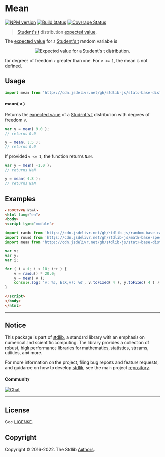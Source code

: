 <!--

@license Apache-2.0

Copyright (c) 2018 The Stdlib Authors.

Licensed under the Apache License, Version 2.0 (the "License");
you may not use this file except in compliance with the License.
You may obtain a copy of the License at

   http://www.apache.org/licenses/LICENSE-2.0

Unless required by applicable law or agreed to in writing, software
distributed under the License is distributed on an "AS IS" BASIS,
WITHOUT WARRANTIES OR CONDITIONS OF ANY KIND, either express or implied.
See the License for the specific language governing permissions and
limitations under the License.

-->

# Mean

[![NPM version][npm-image]][npm-url] [![Build Status][test-image]][test-url] [![Coverage Status][coverage-image]][coverage-url] <!-- [![dependencies][dependencies-image]][dependencies-url] -->

> [Student's t][t-distribution] distribution [expected value][expected-value].

<!-- Section to include introductory text. Make sure to keep an empty line after the intro `section` element and another before the `/section` close. -->

<section class="intro">

The [expected value][expected-value] for a [Student's t][t-distribution] random variable is

<!-- <equation class="equation" label="eq:t_expectation" align="center" raw="\mathbb{E}\left[ X \right] = 0" alt="Expected value for a Student's t distribution."> -->

<div class="equation" align="center" data-raw-text="\mathbb{E}\left[ X \right] = 0" data-equation="eq:t_expectation">
    <img src="https://cdn.jsdelivr.net/gh/stdlib-js/stdlib@51534079fef45e990850102147e8945fb023d1d0/lib/node_modules/@stdlib/stats/base/dists/t/mean/docs/img/equation_t_expectation.svg" alt="Expected value for a Student's t distribution.">
    <br>
</div>

<!-- </equation> -->

for degrees of freedom `v` greater than one. For `v <= 1`, the mean is not defined.

</section>

<!-- /.intro -->

<!-- Package usage documentation. -->



<section class="usage">

## Usage

```javascript
import mean from 'https://cdn.jsdelivr.net/gh/stdlib-js/stats-base-dists-t-mean@esm/index.mjs';
```

#### mean( v )

Returns the [expected value][expected-value] of a [Student's t][t-distribution] distribution with degrees of freedom `v`.

```javascript
var y = mean( 9.0 );
// returns 0.0

y = mean( 1.5 );
// returns 0.0
```

If provided `v <= 1`, the function returns `NaN`.

```javascript
var y = mean( -1.0 );
// returns NaN

y = mean( 0.8 );
// returns NaN
```

</section>

<!-- /.usage -->

<!-- Package usage notes. Make sure to keep an empty line after the `section` element and another before the `/section` close. -->

<section class="notes">

</section>

<!-- /.notes -->

<!-- Package usage examples. -->

<section class="examples">

## Examples

<!-- eslint no-undef: "error" -->

```html
<!DOCTYPE html>
<html lang="en">
<body>
<script type="module">

import randu from 'https://cdn.jsdelivr.net/gh/stdlib-js/random-base-randu@esm/index.mjs';
import round from 'https://cdn.jsdelivr.net/gh/stdlib-js/math-base-special-round@esm/index.mjs';
import mean from 'https://cdn.jsdelivr.net/gh/stdlib-js/stats-base-dists-t-mean@esm/index.mjs';

var v;
var y;
var i;

for ( i = 0; i < 10; i++ ) {
    v = randu() * 20.0;
    y = mean( v );
    console.log( 'v: %d, E(X,v): %d', v.toFixed( 4 ), y.toFixed( 4 ) );
}

</script>
</body>
</html>
```

</section>

<!-- /.examples -->

<!-- Section to include cited references. If references are included, add a horizontal rule *before* the section. Make sure to keep an empty line after the `section` element and another before the `/section` close. -->

<section class="references">

</section>

<!-- /.references -->

<!-- Section for related `stdlib` packages. Do not manually edit this section, as it is automatically populated. -->

<section class="related">

</section>

<!-- /.related -->

<!-- Section for all links. Make sure to keep an empty line after the `section` element and another before the `/section` close. -->


<section class="main-repo" >

* * *

## Notice

This package is part of [stdlib][stdlib], a standard library with an emphasis on numerical and scientific computing. The library provides a collection of robust, high performance libraries for mathematics, statistics, streams, utilities, and more.

For more information on the project, filing bug reports and feature requests, and guidance on how to develop [stdlib][stdlib], see the main project [repository][stdlib].

#### Community

[![Chat][chat-image]][chat-url]

---

## License

See [LICENSE][stdlib-license].


## Copyright

Copyright &copy; 2016-2022. The Stdlib [Authors][stdlib-authors].

</section>

<!-- /.stdlib -->

<!-- Section for all links. Make sure to keep an empty line after the `section` element and another before the `/section` close. -->

<section class="links">

[npm-image]: http://img.shields.io/npm/v/@stdlib/stats-base-dists-t-mean.svg
[npm-url]: https://npmjs.org/package/@stdlib/stats-base-dists-t-mean

[test-image]: https://github.com/stdlib-js/stats-base-dists-t-mean/actions/workflows/test.yml/badge.svg?branch=main
[test-url]: https://github.com/stdlib-js/stats-base-dists-t-mean/actions/workflows/test.yml?query=branch:main

[coverage-image]: https://img.shields.io/codecov/c/github/stdlib-js/stats-base-dists-t-mean/main.svg
[coverage-url]: https://codecov.io/github/stdlib-js/stats-base-dists-t-mean?branch=main

<!--

[dependencies-image]: https://img.shields.io/david/stdlib-js/stats-base-dists-t-mean.svg
[dependencies-url]: https://david-dm.org/stdlib-js/stats-base-dists-t-mean/main

-->

[chat-image]: https://img.shields.io/gitter/room/stdlib-js/stdlib.svg
[chat-url]: https://gitter.im/stdlib-js/stdlib/

[stdlib]: https://github.com/stdlib-js/stdlib

[stdlib-authors]: https://github.com/stdlib-js/stdlib/graphs/contributors

[umd]: https://github.com/umdjs/umd
[es-module]: https://developer.mozilla.org/en-US/docs/Web/JavaScript/Guide/Modules

[deno-url]: https://github.com/stdlib-js/stats-base-dists-t-mean/tree/deno
[umd-url]: https://github.com/stdlib-js/stats-base-dists-t-mean/tree/umd
[esm-url]: https://github.com/stdlib-js/stats-base-dists-t-mean/tree/esm

[stdlib-license]: https://raw.githubusercontent.com/stdlib-js/stats-base-dists-t-mean/main/LICENSE

[t-distribution]: https://en.wikipedia.org/wiki/Student%27s_t-distribution

[expected-value]: https://en.wikipedia.org/wiki/Expected_value

</section>

<!-- /.links -->
